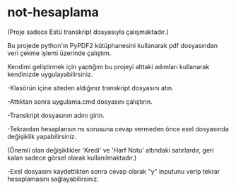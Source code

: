 # not-hesaplama

(Proje sadece Estü transkript dosyasıyla çalışmaktadır.)

Bu projede python'ın PyPDF2 kütüphanesini kullanarak pdf dosyasından veri çekme işlemi üzerinde çalıştım.

Kendimi geliştirmek için yaptığım bu projeyi alttaki adımları kullanarak kendinizde uygulayabilirsiniz.

-Klasörün içine siteden aldığınız transkript dosyasını atın.

-Attıktan sonra uygulama.cmd dosyasını çalıştırın.

-Transkript dosyasının adını girin.

-Tekrardan hesaplansın mı sorusuna cevap vermeden önce exel dosyasında değişiklik yapabilirsiniz.

(Önemli olan değişiklikler 'Kredi' ve 'Harf Notu' altındaki satırlardır, geri kalan sadece görsel olarak kullanılmaktadır.)

-Exel dosyasını kaydettikten sonra cevap olarak "y" inputunu verip tekrar hesaplamasını sağlayabilirsiniz.
